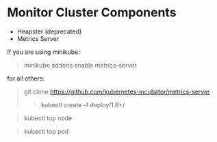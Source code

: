 # Monitor Cluster Components

- Heapster (deprecated)
- Metrics Server

If you are using minikube:
> minikube addons enable metrics-server

for all others:

> git clone https://github.com/kubernetes-incubator/metrics-server
>> kubectl create -f deploy/1.8+/

> kubectl top node

> kubectl top pod
